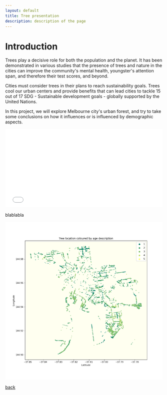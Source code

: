 ```yaml
---
layout: default
title: Tree presentation
description: description of the page
---
```


# Introduction

Trees play a decisive role for both the population and the planet. 
It has been demonstrated in various studies that the presence of trees and nature in the cities can improve the community's mental health, youngster's attention span, and therefore their test scores, and beyond.

Cities must consider trees in their plans to reach sustainability goals. Trees cool our urban centers and provide benefits that can lead cities to tackle 15 out of 17 SDG - Sustainable development goals - globally supported by the United Nations.

In this project, we will explore Melbourne city's urban forest, and try to take some conclusions on how it influences or is influenced by demographic aspects.

<iframe src="/testsite.github.io/tree-coverage-cumsum.html"
	sandbox="allow-same-origin allow-scripts"
	width="100%"
	height="250"
	scrolling="no"
	seamless="seamless"
	frameborder="0">
</iframe>


blablabla


![image description](treeloc.png)


[back](./)
